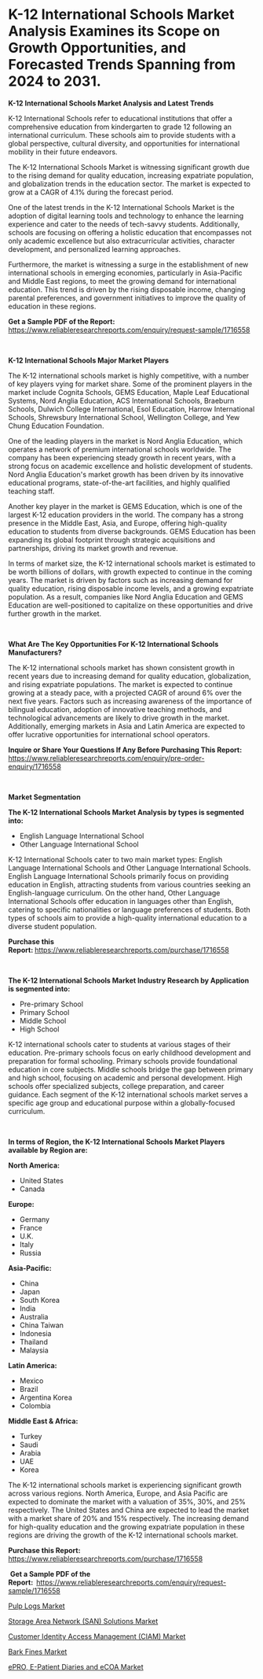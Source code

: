 <p><h1>K-12 International Schools Market Analysis Examines its Scope on Growth Opportunities, and Forecasted Trends Spanning from 2024 to 2031.</h1></p><p><strong>K-12 International Schools Market Analysis and Latest Trends</strong></p>
<p><p>K-12 International Schools refer to educational institutions that offer a comprehensive education from kindergarten to grade 12 following an international curriculum. These schools aim to provide students with a global perspective, cultural diversity, and opportunities for international mobility in their future endeavors.</p><p>The K-12 International Schools Market is witnessing significant growth due to the rising demand for quality education, increasing expatriate population, and globalization trends in the education sector. The market is expected to grow at a CAGR of 4.1% during the forecast period.</p><p>One of the latest trends in the K-12 International Schools Market is the adoption of digital learning tools and technology to enhance the learning experience and cater to the needs of tech-savvy students. Additionally, schools are focusing on offering a holistic education that encompasses not only academic excellence but also extracurricular activities, character development, and personalized learning approaches.</p><p>Furthermore, the market is witnessing a surge in the establishment of new international schools in emerging economies, particularly in Asia-Pacific and Middle East regions, to meet the growing demand for international education. This trend is driven by the rising disposable income, changing parental preferences, and government initiatives to improve the quality of education in these regions.</p></p>
<p><strong>Get a Sample PDF of the Report:&nbsp;</strong> <a href="https://www.reliableresearchreports.com/enquiry/request-sample/1716558">https://www.reliableresearchreports.com/enquiry/request-sample/1716558</a></p>
<p>&nbsp;</p>
<p><strong>K-12 International Schools Major Market Players</strong></p>
<p><p>The K-12 international schools market is highly competitive, with a number of key players vying for market share. Some of the prominent players in the market include Cognita Schools, GEMS Education, Maple Leaf Educational Systems, Nord Anglia Education, ACS International Schools, Braeburn Schools, Dulwich College International, Esol Education, Harrow International Schools, Shrewsbury International School, Wellington College, and Yew Chung Education Foundation.</p><p>One of the leading players in the market is Nord Anglia Education, which operates a network of premium international schools worldwide. The company has been experiencing steady growth in recent years, with a strong focus on academic excellence and holistic development of students. Nord Anglia Education's market growth has been driven by its innovative educational programs, state-of-the-art facilities, and highly qualified teaching staff.</p><p>Another key player in the market is GEMS Education, which is one of the largest K-12 education providers in the world. The company has a strong presence in the Middle East, Asia, and Europe, offering high-quality education to students from diverse backgrounds. GEMS Education has been expanding its global footprint through strategic acquisitions and partnerships, driving its market growth and revenue.</p><p>In terms of market size, the K-12 international schools market is estimated to be worth billions of dollars, with growth expected to continue in the coming years. The market is driven by factors such as increasing demand for quality education, rising disposable income levels, and a growing expatriate population. As a result, companies like Nord Anglia Education and GEMS Education are well-positioned to capitalize on these opportunities and drive further growth in the market.</p></p>
<p>&nbsp;</p>
<p><strong>What Are The Key Opportunities For K-12 International Schools Manufacturers?</strong></p>
<p><p>The K-12 international schools market has shown consistent growth in recent years due to increasing demand for quality education, globalization, and rising expatriate populations. The market is expected to continue growing at a steady pace, with a projected CAGR of around 6% over the next five years. Factors such as increasing awareness of the importance of bilingual education, adoption of innovative teaching methods, and technological advancements are likely to drive growth in the market. Additionally, emerging markets in Asia and Latin America are expected to offer lucrative opportunities for international school operators.</p></p>
<p><strong>Inquire or Share Your Questions If Any Before Purchasing This Report:</strong> <a href="https://www.reliableresearchreports.com/enquiry/pre-order-enquiry/1716558">https://www.reliableresearchreports.com/enquiry/pre-order-enquiry/1716558</a></p>
<p>&nbsp;</p>
<p><strong>Market Segmentation</strong></p>
<p><strong>The K-12 International Schools Market Analysis by types is segmented into:</strong></p>
<p><ul><li>English Language International School</li><li>Other Language International School</li></ul></p>
<p><p>K-12 International Schools cater to two main market types: English Language International Schools and Other Language International Schools. English Language International Schools primarily focus on providing education in English, attracting students from various countries seeking an English-language curriculum. On the other hand, Other Language International Schools offer education in languages other than English, catering to specific nationalities or language preferences of students. Both types of schools aim to provide a high-quality international education to a diverse student population.</p></p>
<p><strong>Purchase this Report:&nbsp;</strong><a href="https://www.reliableresearchreports.com/purchase/1716558">https://www.reliableresearchreports.com/purchase/1716558</a></p>
<p>&nbsp;</p>
<p><strong>The K-12 International Schools Market Industry Research by Application is segmented into:</strong></p>
<p><ul><li>Pre-primary School</li><li>Primary School</li><li>Middle School</li><li>High School</li></ul></p>
<p><p>K-12 international schools cater to students at various stages of their education. Pre-primary schools focus on early childhood development and preparation for formal schooling. Primary schools provide foundational education in core subjects. Middle schools bridge the gap between primary and high school, focusing on academic and personal development. High schools offer specialized subjects, college preparation, and career guidance. Each segment of the K-12 international schools market serves a specific age group and educational purpose within a globally-focused curriculum.</p></p>
<p>&nbsp;</p>
<p><strong>In terms of Region, the K-12 International Schools Market Players available by Region are:</strong></p>
<p>
    <p> <strong> North America: </strong>
        <ul>
            <li>United States</li>
            <li>Canada</li>
        </ul>
        </p> 
    <p> <strong> Europe: </strong>
        <ul>
            <li>Germany</li>
            <li>France</li>
            <li>U.K.</li>
            <li>Italy</li>
            <li>Russia</li>
        </ul>
        </p> 
    <p> <strong> Asia-Pacific: </strong>
        <ul>
            <li>China</li>
            <li>Japan</li>
            <li>South Korea</li>
            <li>India</li>
            <li>Australia</li>
            <li>China Taiwan</li>
            <li>Indonesia</li>
            <li>Thailand</li>
            <li>Malaysia</li>
        </ul>
        </p> 
    <p> <strong> Latin America: </strong>
        <ul>
            <li>Mexico</li>
            <li>Brazil</li>
            <li>Argentina Korea</li>
            <li>Colombia</li>
        </ul>
        </p> 
    <p> <strong> Middle East & Africa: </strong>
        <ul>
            <li>Turkey</li>
            <li>Saudi</li>
            <li>Arabia</li>
            <li>UAE</li>
            <li>Korea</li>
        </ul>
    </p>
    </p>
<p><p>The K-12 international schools market is experiencing significant growth across various regions. North America, Europe, and Asia Pacific are expected to dominate the market with a valuation of 35%, 30%, and 25% respectively. The United States and China are expected to lead the market with a market share of 20% and 15% respectively. The increasing demand for high-quality education and the growing expatriate population in these regions are driving the growth of the K-12 international schools market.</p></p>
<p><strong>Purchase this Report: </strong><a href="https://www.reliableresearchreports.com/purchase/1716558">https://www.reliableresearchreports.com/purchase/1716558</a></p>
<p>&nbsp;<strong>Get a Sample PDF of the Report:&nbsp;&nbsp;</strong><a href="https://www.reliableresearchreports.com/enquiry/request-sample/1716558">https://www.reliableresearchreports.com/enquiry/request-sample/1716558</a></p>
<p><strong></strong></p>
<p><p><a href="https://github.com/angelajermaine/Market-Research-Report-List-2/blob/main/pulp-logs-market.md">Pulp Logs Market</a></p><p><a href="https://medium.com/@raymondgray765/storage-area-network-san-solutions-market-furnishes-information-on-market-share-market-trends-957bd9c35233">Storage Area Network (SAN) Solutions Market</a></p><p><a href="https://medium.com/@raymondgray765/customer-identity-access-management-ciam-market-insights-into-market-cagr-market-trends-and-a8e5e4e42250">Customer Identity Access Management (CIAM) Market</a></p><p><a href="https://github.com/provorikovar/Market-Research-Report-List-3/blob/main/bark-fines-market.md">Bark Fines Market</a></p><p><a href="https://medium.com/@othamcclure/epro-e-patient-diaries-and-ecoa-market-furnishes-information-on-market-share-market-trends-and-e78a520e36c8">ePRO, E-Patient Diaries and eCOA Market</a></p></p>